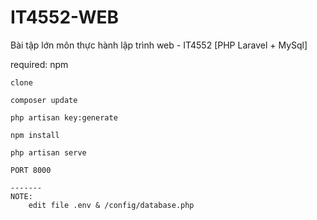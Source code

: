 # IT4552-WEB
Bài tập lớn môn thực hành lập trình web - IT4552 [PHP Laravel + MySql]

required: npm


```
clone 

composer update

php artisan key:generate

npm install

php artisan serve

PORT 8000

-------
NOTE: 
	edit file .env & /config/database.php

